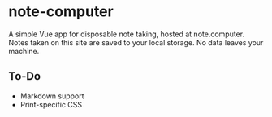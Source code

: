 # note-computer

A simple Vue app for disposable note taking, hosted at note.computer. Notes taken on this site are saved to your local storage. No data leaves your machine.

## To-Do

- Markdown support
- Print-specific CSS
